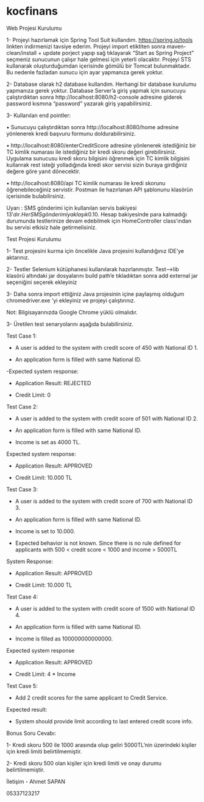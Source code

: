 # kocfinans

Web Projesi Kurulumu

1-	Projeyi hazırlamak için Spring Tool Suit kullandım. https://spring.io/tools linkten indirmenizi tavsiye ederim. Projeyi import etiktiten sonra maven-clean/install + update porject yapıp sağ tıklayarak “Start as Spring Project” seçmeniz sunucunun çalışır hale gelmesi için yeterli olacaktır. Projeyi STS kullanarak oluşturduğumdan içerisinde gömülü bir Tomcat bulunmaktadır. Bu nedenle fazladan sunucu için ayar yapmanıza gerek yoktur. 


2-	Database olarak h2 database kullandım. Herhangi bir database kurulumu yapmanıza gerek yoktur. Database Server’a giriş yapmak için sunucuyu çalıştırdıktan sonra http://localhost:8080/h2-console adresine giderek password kısmına “password” yazarak giriş yapabilirsiniz.


3-	Kullanılan end pointler:


•	Sunucuyu çalıştırdıktan sonra http://localhost:8080/home adresine yönlenerek kredi başvuru formunu doldurabilirsiniz.


•	http://localhost:8080/enterCreditScore adresine yönlenerek istediğiniz bir TC kimlik numarası ile istediğiniz bir kredi skoru değeri girebilirsiniz. Uygulama sunucusu kredi skoru bilgisini öğrenmek için TC kimlik bilgisini kullanrak rest isteği yolladığında kredi skor servisi sizin buraya girdiğiniz değere göre yanıt dönecektir.


•	http://localhost:8080/api  TC kimlik numarası ile kredi skorunu öğrenebileceğiniz servistir. Postman ile hazırlanan API şablonunu klasörün içerisinde bulabilirsiniz.


Uyarı : SMS gönderimi için kullanılan servis bakiyesi 13$’dır. Her SMS gönderimi yaklaşık 0.10$. Hesap bakiyesinde para kalmadığı durumunda testlerinize devam edebilmek için HomeController class’ından bu servisi etkisiz hale getirmelisiniz. 

Test Projesi Kurulumu

1-	Test projesini kurma için öncelikle Java projesini kullandığınız IDE’ye aktarınız.


2-	Testler Selenium kütüphanesi kullanılarak hazırlanmıştır. Test-->lib klasörü altındaki jar dosyalarını build path’e tıkladıktan sonra add external jar seçeniğini seçerek ekleyiniz 


3- Daha sonra import ettiğiniz Java projesinin içine paylaşmış olduğum chromedriver.exe 'yi ekleyiniz ve projeyi çalıştırınız.


Not: Bilgisayarınızda Google Chrome yüklü olmalıdır.


3-	Üretilen test senaryolarını aşağıda bulabilirsiniz.



Test Case 1:



- A user is added to the system with credit score of 450 with National ID 1.

- An application form is filled with same National ID.

-Expected system response:

- Application Result: REJECTED

- Credit Limit: 0


Test Case 2:



- A user is added to the system with credit score of 501 with National ID 2.

- An application form is filled with same National ID.

- Income is set as 4000 TL.

Expected system response:

- Application Result: APPROVED

- Credit Limit: 10.000 TL



Test Case 3:



- A user is added to the system with credit score of 700 with National ID 3.

- An application form is filled with same National ID.

- Income is set to 10.000.

- Expected behavior is not known. Since there is no rule defined for applicants with 500 < credit score < 1000 and income > 5000TL

System Response:

- Application Result: APPROVED

- Credit Limit: 10.000 TL


Test Case 4:

- A user is added to the system with credit score of 1500 with National ID 4.

- An application form is filled with same National ID.

- Income is filled as 100000000000000.

Expected system response


- Application Result: APPROVED


- Credit Limit: 4 * Income


Test Case 5:


- Add 2 credit scores for the same applicant to Credit Service.

Expected result:

- System should provide limit according to last entered credit score info. 



 
Bonus Soru Cevabı: 



1-	Kredi skoru 500 ile 1000 arasında olup geliri 5000TL’nin üzerindeki kişiler için kredi limiti belirtilmemiştir.


2-	Kredi skoru 500 olan kişiler için kredi limiti ve onay durumu belirtilmemiştir.




İletişim - Ahmet SAPAN


05337123217



